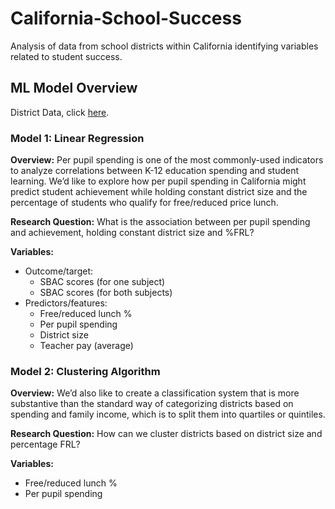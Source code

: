 # California-School-Success
Analysis of data from school districts within California identifying variables related to student success.

## ML Model Overview

District Data, click [here](https://docs.google.com/spreadsheets/d/1L-_kRhlbA8bhKE99NOrL8IEGfn16WN_a/edit#gid=1976575567).

### Model 1: Linear Regression

**Overview:**
Per pupil spending is one of the most commonly-used indicators to analyze correlations between K-12 education spending and student learning. We’d like to explore how per pupil spending in California might predict student achievement while holding constant district size and the percentage of students who qualify for free/reduced price lunch.

**Research Question:**
What is the association between per pupil spending and achievement, holding constant district size and %FRL?

**Variables:**
- Outcome/target: 
  - SBAC scores (for one subject)
  - SBAC scores (for both subjects)
- Predictors/features: 
  - Free/reduced lunch %
  - Per pupil spending
  - District size
  - Teacher pay (average)

### Model 2: Clustering Algorithm

**Overview:** 
We’d also like to create a classification system that is more substantive than the standard way of categorizing districts based on spending and family income, which is to split them into quartiles or quintiles. 

**Research Question:**
How can we cluster districts based on district size and percentage FRL?

**Variables:**
- Free/reduced lunch %
- Per pupil spending
